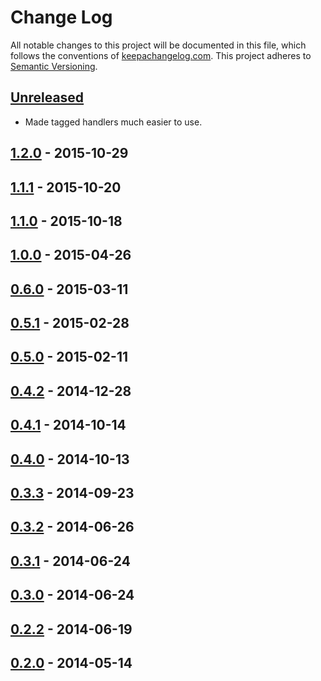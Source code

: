 Change Log
==========

All notable changes to this project will be documented in this file, which
follows the conventions of [keepachangelog.com](http://keepachangelog.com/).
This project adheres to [Semantic Versioning](http://semver.org/).

## [Unreleased]

- Made tagged handlers much easier to use.

## [1.2.0] - 2015-10-29

## [1.1.1] - 2015-10-20

## [1.1.0] - 2015-10-18

## [1.0.0] - 2015-04-26

## [0.6.0] - 2015-03-11

## [0.5.1] - 2015-02-28

## [0.5.0] - 2015-02-11

## [0.4.2] - 2014-12-28

## [0.4.1] - 2014-10-14

## [0.4.0] - 2014-10-13

## [0.3.3] - 2014-09-23

## [0.3.2] - 2014-06-26

## [0.3.1] - 2014-06-24

## [0.3.0] - 2014-06-24

## [0.2.2] - 2014-06-19

## [0.2.0] - 2014-05-14


[Unreleased]: https://github.com/greglook/puget/compare/1.0.0...HEAD
[1.2.0]: https://github.com/greglook/whidbey/compare/1.1.1...1.2.0
[1.1.1]: https://github.com/greglook/whidbey/compare/1.1.0...1.1.1
[1.1.0]: https://github.com/greglook/whidbey/compare/1.0.0...1.1.0
[1.0.0]: https://github.com/greglook/whidbey/compare/0.6.0...1.0.0
[0.6.0]: https://github.com/greglook/whidbey/compare/0.5.1...0.6.0
[0.5.1]: https://github.com/greglook/whidbey/compare/0.5.0...0.5.1
[0.5.0]: https://github.com/greglook/whidbey/compare/0.4.2...0.5.0
[0.4.2]: https://github.com/greglook/whidbey/compare/0.4.1...0.4.2
[0.4.1]: https://github.com/greglook/whidbey/compare/0.4.0...0.4.1
[0.4.0]: https://github.com/greglook/whidbey/compare/0.3.3...0.4.0
[0.3.3]: https://github.com/greglook/whidbey/compare/0.3.2...0.3.3
[0.3.2]: https://github.com/greglook/whidbey/compare/0.3.1...0.3.2
[0.3.1]: https://github.com/greglook/whidbey/compare/0.3.0...0.3.1
[0.3.0]: https://github.com/greglook/whidbey/compare/0.2.2...0.3.0
[0.2.2]: https://github.com/greglook/whidbey/compare/0.2.0...0.2.2
[0.2.0]: https://github.com/greglook/whidbey/compare/0.1.0...0.2.0
